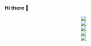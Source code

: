 ### Hi there 👋

<!--
**1056917561/1056917561** is a ✨ _special_ ✨ repository because its `README.md` (this file) appears on your GitHub profile.

Here are some ideas to get you started:

- 🔭 I’m currently working on ...
- 🌱 I’m currently learning ...
- 👯 I’m looking to collaborate on ...
- 🤔 I’m looking for help with ...
- 💬 Ask me about ...
- 📫 How to reach me: ...
- 😄 Pronouns: ...
- ⚡ Fun fact: ...
-->
<!--主题色，官网目前支持的主题色有 dark, radical, merko, gruvbox, tokyonight, onedark, cobalt, synthwave, highcontrast, dracula -->
<div align="center">
  <img src="https://github-readme-stats.vercel.app/api?username=1056917561&show_icons=true&theme=transparent" /> 
</div>
<div align="center">
  <img src="https://github-readme-stats.vercel.app/api?username=1056917561&show_icons=true&theme=dark" /> 
</div>
<div align="center">
  <img src="https://github-readme-stats.vercel.app/api?username=1056917561&show_icons=true&theme=dracula" /> 
</div>
<div align="center">
  <img src="https://github-readme-stats.vercel.app/api?username=1056917561&show_icons=true&theme=synthwave" /> 
</div>

<div align="center">
  <img src="https://github-readme-stats.vercel.app/api/top-langs/?username=1056917561&layout=compact&langs_count=6&text_color=000&icon_color=fff&theme=graywhite" />
</div>
